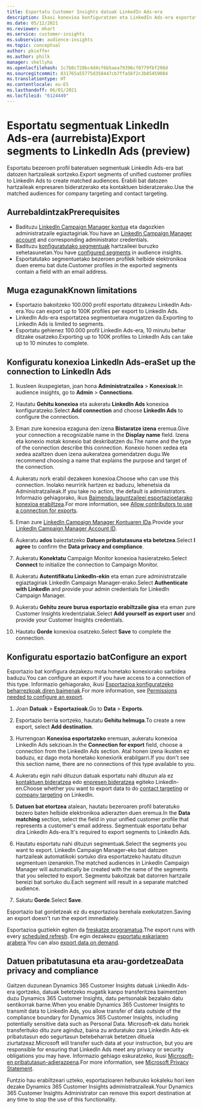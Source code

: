 ```yaml
---
title: Esportatu Customer Insights datuak LinkedIn Ads-era
description: Ikasi konexioa konfiguratzen eta LinkedIn Ads-era esportatzen.
ms.date: 05/12/2021
ms.reviewer: mhart
ms.service: customer-insights
ms.subservice: audience-insights
ms.topic: conceptual
author: pkieffer
ms.author: philk
manager: shellyha
ms.openlocfilehash: 1c7b0c728bc4d4cf6b5aea79396cf0779fbf298d
ms.sourcegitcommit: 831765a55775d358447cb7ffa56f2c3b85459084
ms.translationtype: HT
ms.contentlocale: eu-ES
ms.lasthandoff: 06/01/2021
ms.locfileid: "6124449"
---
```

# <a name="export-segments-to-linkedin-ads-preview"></a><span data-ttu-id="a02b8-103">Esportatu segmentuak LinkedIn Ads-era (aurrebista)</span><span class="sxs-lookup"><span data-stu-id="a02b8-103">Export segments to LinkedIn Ads (preview)</span></span>

<span data-ttu-id="a02b8-104">Esportatu bezeroen profil bateratuen segmentuak LinkedIn Ads-era bat datozen hartzaileak sortzeko.</span><span class="sxs-lookup"><span data-stu-id="a02b8-104">Export segments of unified customer profiles to LinkedIn Ads to create matched audiences.</span></span> <span data-ttu-id="a02b8-105">Erabili bat datozen hartzaileak enpresaren bideratzerako eta kontaktuen bideratzerako.</span><span class="sxs-lookup"><span data-stu-id="a02b8-105">Use the matched audiences for company targeting and contact targeting.</span></span>

## <a name="prerequisites"></a><span data-ttu-id="a02b8-106">Aurrebaldintzak</span><span class="sxs-lookup"><span data-stu-id="a02b8-106">Prerequisites</span></span>

-   <span data-ttu-id="a02b8-107">Badituzu [LinkedIn Campaign Manager kontua](https://business.linkedin.com/marketing-solutions/ads) eta dagozkien administratzaile egiaztagiriak.</span><span class="sxs-lookup"><span data-stu-id="a02b8-107">You have an [LinkedIn Campaign Manager account](https://business.linkedin.com/marketing-solutions/ads) and corresponding administrator credentials.</span></span>
-   <span data-ttu-id="a02b8-108">Badituzu [konfiguratutako segmentuak](segments.md) hartzaileei buruzko xehetasunetan.</span><span class="sxs-lookup"><span data-stu-id="a02b8-108">You have [configured segments](segments.md) in audience insights.</span></span>
-   <span data-ttu-id="a02b8-109">Esportatutako segmentuetako bezeroen profilek helbide elektronikoa duen eremu bat dute.</span><span class="sxs-lookup"><span data-stu-id="a02b8-109">Customer profiles in the exported segments contain a field with an email address.</span></span>

## <a name="known-limitations"></a><span data-ttu-id="a02b8-110">Muga ezagunak</span><span class="sxs-lookup"><span data-stu-id="a02b8-110">Known limitations</span></span>

- <span data-ttu-id="a02b8-111">Esportazio bakoitzeko 100.000 profil esportatu ditzakezu LinkedIn Ads-era.</span><span class="sxs-lookup"><span data-stu-id="a02b8-111">You can export up to 100K profiles per export to LinkedIn Ads.</span></span>
- <span data-ttu-id="a02b8-112">LinkedIn Ads-era esportatzea segmentuetara mugatzen da.</span><span class="sxs-lookup"><span data-stu-id="a02b8-112">Exporting to LinkedIn Ads is limited to segments.</span></span>
- <span data-ttu-id="a02b8-113">Esportatu gehienez 100.000 profil LinkedIn Ads-era, 10 minutu behar ditzake osatzeko.</span><span class="sxs-lookup"><span data-stu-id="a02b8-113">Exporting up to 100K profiles to LinkedIn Ads can take up to 10 minutes to complete.</span></span> 

## <a name="set-up-the-connection-to-linkedin-ads"></a><span data-ttu-id="a02b8-114">Konfiguratu konexioa LinkedIn Ads-era</span><span class="sxs-lookup"><span data-stu-id="a02b8-114">Set up the connection to LinkedIn Ads</span></span>

1. <span data-ttu-id="a02b8-115">Ikusleen ikuspegietan, joan hona **Administratzailea** > **Konexioak**.</span><span class="sxs-lookup"><span data-stu-id="a02b8-115">In audience insights, go to **Admin** > **Connections**.</span></span>

1. <span data-ttu-id="a02b8-116">Hautatu **Gehitu konexioa** eta aukeratu **LinkedIn Ads** konexioa konfiguratzeko.</span><span class="sxs-lookup"><span data-stu-id="a02b8-116">Select **Add connection** and choose **LinkedIn Ads** to configure the connection.</span></span>

1. <span data-ttu-id="a02b8-117">Eman zure konexioa ezaguna den izena **Bistaratze izena** eremua.</span><span class="sxs-lookup"><span data-stu-id="a02b8-117">Give your connection a recognizable name in the **Display name** field.</span></span> <span data-ttu-id="a02b8-118">Izena eta konexio motak konexio bat deskribatzen du.</span><span class="sxs-lookup"><span data-stu-id="a02b8-118">The name and the type of the connection describe this connection.</span></span> <span data-ttu-id="a02b8-119">Konexio honen xedea eta xedea azaltzen duen izena aukeratzea gomendatzen dugu.</span><span class="sxs-lookup"><span data-stu-id="a02b8-119">We recommend choosing a name that explains the purpose and target of the connection.</span></span>

1. <span data-ttu-id="a02b8-120">Aukeratu nork erabil dezakeen konexioa.</span><span class="sxs-lookup"><span data-stu-id="a02b8-120">Choose who can use this connection.</span></span> <span data-ttu-id="a02b8-121">Inolako neurririk hartzen ez baduzu, lehenetsia da Administratzaileak.</span><span class="sxs-lookup"><span data-stu-id="a02b8-121">If you take no action, the default is administrators.</span></span> <span data-ttu-id="a02b8-122">Informazio gehiagorako, ikus [Baimendu laguntzaileei esportazioetarako konexioa erabiltzea](connections.md#allow-contributors-to-use-a-connection-for-exports).</span><span class="sxs-lookup"><span data-stu-id="a02b8-122">For more information, see [Allow contributors to use a connection for exports](connections.md#allow-contributors-to-use-a-connection-for-exports).</span></span>

1. <span data-ttu-id="a02b8-123">Eman zure [LinkedIn Campaign Manager Kontuaren IDa](https://www.linkedin.com/help/lms/answer/a424270).</span><span class="sxs-lookup"><span data-stu-id="a02b8-123">Provide your [LinkedIn Campaign Manager Account ID](https://www.linkedin.com/help/lms/answer/a424270).</span></span>

1. <span data-ttu-id="a02b8-124">Aukeratu **ados** baieztatzeko **Datuen pribatutasuna eta betetzea**.</span><span class="sxs-lookup"><span data-stu-id="a02b8-124">Select **I agree** to confirm the **Data privacy and compliance**.</span></span>

1. <span data-ttu-id="a02b8-125">Aukeratu **Konektatu** Campaign Monitor konexioa hasieratzeko.</span><span class="sxs-lookup"><span data-stu-id="a02b8-125">Select **Connect** to initialize the connection to Campaign Monitor.</span></span>

1. <span data-ttu-id="a02b8-126">Aukeratu **Autentifikatu LinkedIn-ekin** eta eman zure administratzaile egiaztagiriak LinkedIn Campaign Manager-erako.</span><span class="sxs-lookup"><span data-stu-id="a02b8-126">Select **Authenticate with LinkedIn** and provide your admin credentials for LinkedIn Campaign Manager.</span></span>

1. <span data-ttu-id="a02b8-127">Aukeratu **Gehitu zeure burua esportazio erabiltzaile gisa** eta eman zure Customer Insights kredentzialak.</span><span class="sxs-lookup"><span data-stu-id="a02b8-127">Select **Add yourself as export user** and provide your Customer Insights credentials.</span></span>

1. <span data-ttu-id="a02b8-128">Hautatu **Gorde** konexioa osatzeko.</span><span class="sxs-lookup"><span data-stu-id="a02b8-128">Select **Save** to complete the connection.</span></span>

## <a name="configure-an-export"></a><span data-ttu-id="a02b8-129">Konfiguratu esportazio bat</span><span class="sxs-lookup"><span data-stu-id="a02b8-129">Configure an export</span></span>

<span data-ttu-id="a02b8-130">Esportazio bat konfigura dezakezu mota honetako konexiorako sarbidea baduzu.</span><span class="sxs-lookup"><span data-stu-id="a02b8-130">You can configure an export if you have access to a connection of this type.</span></span> <span data-ttu-id="a02b8-131">Informazio gehiagorako, ikusi [Esportazioa konfiguratzeko beharrezkoak diren baimenak](export-destinations.md#set-up-a-new-export).</span><span class="sxs-lookup"><span data-stu-id="a02b8-131">For more information, see [Permissions needed to configure an export](export-destinations.md#set-up-a-new-export).</span></span>

1. <span data-ttu-id="a02b8-132">Joan **Datuak** > **Esportazioak**.</span><span class="sxs-lookup"><span data-stu-id="a02b8-132">Go to **Data** > **Exports**.</span></span>

1. <span data-ttu-id="a02b8-133">Esportazio berria sortzeko, hautatu **Gehitu helmuga**.</span><span class="sxs-lookup"><span data-stu-id="a02b8-133">To create a new export, select **Add destination**.</span></span>

1. <span data-ttu-id="a02b8-134">Hurrengoan **Konexioa esportatzeko** eremuan, aukeratu konexioa LinkedIn Ads sekzioan.</span><span class="sxs-lookup"><span data-stu-id="a02b8-134">In the **Connection for export** field, choose a connection from the LinkedIn Ads section.</span></span> <span data-ttu-id="a02b8-135">Atal honen izena ikusten ez baduzu, ez dago mota honetako konexiorik erabilgarri.</span><span class="sxs-lookup"><span data-stu-id="a02b8-135">If you don't see this section name, there are no connections of this type available to you.</span></span>

1. <span data-ttu-id="a02b8-136">Aukeratu egin nahi dituzun datuak esportatu nahi dituzun ala ez [kontaktuen bideratzea](https://business.linkedin.com/marketing-solutions/ad-targeting/contact-targeting) edo [enpresen bideratzea](https://business.linkedin.com/marketing-solutions/ad-targeting/account-targeting) egiteko LinkedIn-en.</span><span class="sxs-lookup"><span data-stu-id="a02b8-136">Choose whether you want to export data to do [contact targeting](https://business.linkedin.com/marketing-solutions/ad-targeting/contact-targeting) or [company targeting](https://business.linkedin.com/marketing-solutions/ad-targeting/account-targeting) on LinkedIn.</span></span> 

1. <span data-ttu-id="a02b8-137">**Datuen bat etortzea** atalean, hautatu bezeroaren profil bateratuko bezero baten helbide elektronikoa adierazten duen eremua.</span><span class="sxs-lookup"><span data-stu-id="a02b8-137">In the **Data matching** section, select the field in your unified customer profile that represents a customer's email address.</span></span> <span data-ttu-id="a02b8-138">Segmentuak esportatu behar dira LinkedIn Ads-era.</span><span class="sxs-lookup"><span data-stu-id="a02b8-138">It's required to export segments to LinkedIn Ads.</span></span>

1. <span data-ttu-id="a02b8-139">Hautatu esportatu nahi dituzun segmentuak.</span><span class="sxs-lookup"><span data-stu-id="a02b8-139">Select the segments you want to export.</span></span> <span data-ttu-id="a02b8-140">LinkedIn Campaign Manager-eko bat datozen hartzaileak automatikoki sortuko dira esportatzeko hautatu dituzun segmentuen izenarekin.</span><span class="sxs-lookup"><span data-stu-id="a02b8-140">The matched audiences in LinkedIn Campaign Manager will automatically be created with the name of the segments that you selected to export.</span></span> <span data-ttu-id="a02b8-141">Segmentu bakoitzak bat datorren hartzaile bereizi bat sortuko du.</span><span class="sxs-lookup"><span data-stu-id="a02b8-141">Each segment will result in a separate matched audience.</span></span> 

1. <span data-ttu-id="a02b8-142">Sakatu **Gorde**.</span><span class="sxs-lookup"><span data-stu-id="a02b8-142">Select **Save**.</span></span>

<span data-ttu-id="a02b8-143">Esportazio bat gordetzeak ez du esportazioa berehala exekutatzen.</span><span class="sxs-lookup"><span data-stu-id="a02b8-143">Saving an export doesn't run the export immediately.</span></span>

<span data-ttu-id="a02b8-144">Esportazioa guztiekin egiten da [freskatze programatua](system.md#schedule-tab).</span><span class="sxs-lookup"><span data-stu-id="a02b8-144">The export runs with every [scheduled refresh](system.md#schedule-tab).</span></span> <span data-ttu-id="a02b8-145">Ere egin dezakezu [esportatu eskariaren arabera](export-destinations.md#run-exports-on-demand).</span><span class="sxs-lookup"><span data-stu-id="a02b8-145">You can also [export data on demand](export-destinations.md#run-exports-on-demand).</span></span> 


## <a name="data-privacy-and-compliance"></a><span data-ttu-id="a02b8-146">Datuen pribatutasuna eta arau-gordetzea</span><span class="sxs-lookup"><span data-stu-id="a02b8-146">Data privacy and compliance</span></span>

<span data-ttu-id="a02b8-147">Gaitzen duzunean Dynamics 365 Customer Insights datuak LinkedIn Ads-era igortzeko, datuak betetzeko mugatik kanpo transferitzea baimentzen duzu Dynamics 365 Customer Insights, datu pertsonalak bezalako datu sentikorrak barne.</span><span class="sxs-lookup"><span data-stu-id="a02b8-147">When you enable Dynamics 365 Customer Insights to transmit data to LinkedIn Ads, you allow transfer of data outside of the compliance boundary for Dynamics 365 Customer Insights, including potentially sensitive data such as Personal Data.</span></span> <span data-ttu-id="a02b8-148">Microsoft-ek datu horiek transferituko ditu zure aginduz, baina zu arduratuko zara LinkedIn Ads-ek pribatutasun edo segurtasun betebeharrak betetzen dituela ziurtatzeaz.</span><span class="sxs-lookup"><span data-stu-id="a02b8-148">Microsoft will transfer such data at your instruction, but you are responsible for ensuring that LinkedIn Ads meet any privacy or security obligations you may have.</span></span> <span data-ttu-id="a02b8-149">Informazio gehiago eskuratzeko, ikusi [Microsoft-en pribatutasun-adierazpena](https://go.microsoft.com/fwlink/?linkid=396732).</span><span class="sxs-lookup"><span data-stu-id="a02b8-149">For more information, see [Microsoft Privacy Statement](https://go.microsoft.com/fwlink/?linkid=396732).</span></span>

<span data-ttu-id="a02b8-150">Funtzio hau erabiltzeari uzteko, esportazioaren helburuko kokaleku hori ken dezake Dynamics 365 Customer Insights administratzaileak.</span><span class="sxs-lookup"><span data-stu-id="a02b8-150">Your Dynamics 365 Customer Insights Administrator can remove this export destination at any time to stop the use of this functionality.</span></span>
